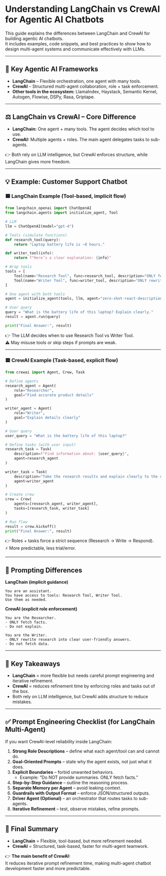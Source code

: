 # Understanding LangChain vs CrewAI for Agentic AI Chatbots

This guide explains the differences between LangChain and CrewAI for building agentic AI chatbots.  
It includes examples, code snippets, and best practices to show how to design multi-agent systems and communicate effectively with LLMs.

---

## 🔑 Key Agentic AI Frameworks

- **LangChain** – Flexible orchestration, one agent with many tools.  
- **CrewAI** – Structured multi-agent collaboration, role + task enforcement.  
- **Other tools in the ecosystem:** LlamaIndex, Haystack, Semantic Kernel, Autogen, Flowise, DSPy, Rasa, Griptape.

---

## ⚖️ LangChain vs CrewAI – Core Difference

- **LangChain:** One agent + many tools. The agent decides which tool to use.  
- **CrewAI:** Multiple agents + roles. The main agent delegates tasks to sub-agents.  

👉 Both rely on LLM intelligence, but CrewAI enforces structure, while LangChain gives more freedom.

---

## 💡 Example: Customer Support Chatbot

### 🟦 LangChain Example (Tool-based, implicit flow)

```python
from langchain_openai import ChatOpenAI
from langchain.agents import initialize_agent, Tool

# LLM
llm = ChatOpenAI(model="gpt-4")

# Tools (simulate functions)
def research_tool(query):
    return "Laptop battery life is ~8 hours."

def writer_tool(info):
    return f"Here’s a clear explanation: {info}"

# Wrap tools
tools = [
    Tool(name="Research Tool", func=research_tool, description="ONLY fetch raw data"),
    Tool(name="Writer Tool", func=writer_tool, description="ONLY rewrite into clear text")
]

# One agent with both tools
agent = initialize_agent(tools, llm, agent="zero-shot-react-description", verbose=True)

# User query
query = "What is the battery life of this laptop? Explain clearly."
result = agent.run(query)

print("Final Answer:", result)
```

👉 The LLM decides when to use Research Tool vs Writer Tool.  
⚠️ May misuse tools or skip steps if prompts are weak.

---

### 🟨 CrewAI Example (Task-based, explicit flow)

```python
from crewai import Agent, Crew, Task

# Define agents
research_agent = Agent(
    role="Researcher",
    goal="Find accurate product details"
)

writer_agent = Agent(
    role="Writer",
    goal="Explain details clearly"
)

# User query
user_query = "What is the battery life of this laptop?"

# Define tasks (with user input)
research_task = Task(
    description=f"Find information about: {user_query}",
    agent=research_agent
)

writer_task = Task(
    description="Take the research results and explain clearly to the user.",
    agent=writer_agent
)

# Create crew
crew = Crew(
    agents=[research_agent, writer_agent],
    tasks=[research_task, writer_task]
)

# Run flow
result = crew.kickoff()
print("Final Answer:", result)
```

👉 Roles + tasks force a strict sequence (Research → Write → Respond).  
⚡ More predictable, less trial/error.

---

## 📝 Prompting Differences

**LangChain (implicit guidance)**  
```
You are an assistant. 
You have access to tools: Research Tool, Writer Tool. 
Use them as needed.
```

**CrewAI (explicit role enforcement)**  
```
You are the Researcher. 
- ONLY fetch facts. 
- Do not explain.

You are the Writer. 
- ONLY rewrite research into clear user-friendly answers. 
- Do not fetch data.
```

---

## 📌 Key Takeaways

- **LangChain** = more flexible but needs careful prompt engineering and iterative refinement.  
- **CrewAI** = reduces refinement time by enforcing roles and tasks out of the box.  
- Both rely on LLM intelligence, but CrewAI adds structure to reduce mistakes.

---

## ✅ Prompt Engineering Checklist (for LangChain Multi-Agent)

If you want CrewAI-level reliability inside LangChain:

1. **Strong Role Descriptions** – define what each agent/tool can and cannot do.  
2. **Goal-Oriented Prompts** – state why the agent exists, not just what it does.  
3. **Explicit Boundaries** – forbid unwanted behaviors.  
   - Example: “Do NOT provide summaries. ONLY fetch facts.”  
4. **Step-by-Step Guidance** – outline the reasoning process.  
5. **Separate Memory per Agent** – avoid leaking context.  
6. **Guardrails with Output Format** – enforce JSON/structured outputs.  
7. **Driver Agent (Optional)** – an orchestrator that routes tasks to sub-agents.  
8. **Iterative Refinement** – test, observe mistakes, refine prompts.  

---

## 🏁 Final Summary

- **LangChain** = Flexible, tool-based, but more refinement needed.  
- **CrewAI** = Structured, task-based, faster for multi-agent teamwork.  

👉 **The main benefit of CrewAI:**  
It reduces iterative prompt refinement time, making multi-agent chatbot development faster and more predictable.
